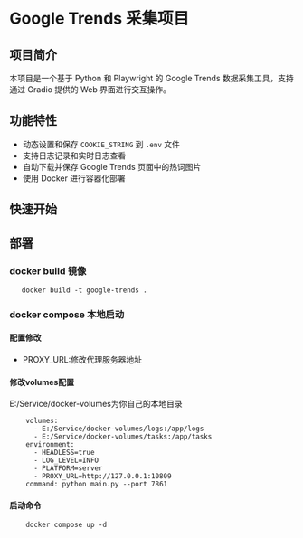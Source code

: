 # Google Trends 采集项目

## 项目简介
本项目是一个基于 Python 和 Playwright 的 Google Trends 数据采集工具，支持通过 Gradio 提供的 Web 界面进行交互操作。

## 功能特性
- 动态设置和保存 `COOKIE_STRING` 到 `.env` 文件
- 支持日志记录和实时日志查看
- 自动下载并保存 Google Trends 页面中的热词图片
- 使用 Docker 进行容器化部署

## 快速开始

## 部署

### docker build 镜像

```
   docker build -t google-trends .
```

### docker compose 本地启动

#### 配置修改

- PROXY_URL:修改代理服务器地址

#### 修改volumes配置

E:/Service/docker-volumes为你自己的本地目录

```
    volumes:
      - E:/Service/docker-volumes/logs:/app/logs
      - E:/Service/docker-volumes/tasks:/app/tasks
    environment:
      - HEADLESS=true
      - LOG_LEVEL=INFO
      - PLATFORM=server
      - PROXY_URL=http://127.0.0.1:10809
    command: python main.py --port 7861
```

#### 启动命令

```
    docker compose up -d
```